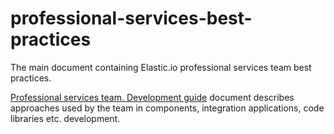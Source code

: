 # professional-services-best-practices

The main document containing Elastic.io professional services team best practices.

[Professional services team. Development guide](./professional-services-development-guide.md) document describes approaches used by the team in components, integration applications, code libraries etc. development.
